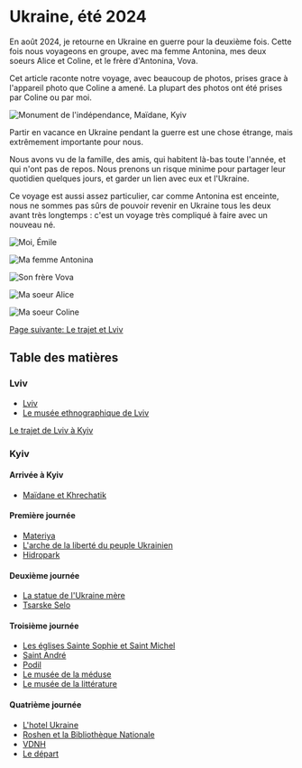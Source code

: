 # Ukraine, été 2024

En août 2024, je retourne en Ukraine en guerre pour la deuxième fois. Cette fois
nous voyageons en groupe, avec ma femme Antonina, mes deux soeurs Alice et
Coline, et le frère d'Antonina, Vova.

Cet article raconte notre voyage, avec beaucoup de photos, prises grace à
l'appareil photo que Coline a amené. La plupart des photos ont été prises par
Coline ou par moi.

![Monument de l'indépendance, Maïdane, Kyiv](images/kyiv/monument_de_lindependance.jpg)

Partir en vacance en Ukraine pendant la guerre est une chose étrange, mais
extrêmement importante pour nous.

Nous avons vu de la famille, des amis, qui habitent là-bas toute l'année, et qui
n'ont pas de repos. Nous prenons un risque minime pour partager leur quotidien
quelques jours, et garder un lien avec eux et l'Ukraine.

Ce voyage est aussi assez particulier, car comme Antonina est enceinte, nous ne
sommes pas sûrs de pouvoir revenir en Ukraine tous les deux avant très longtemps
: c'est un voyage très compliqué à faire avec un nouveau né.

![Moi, Émile](images/casting/emile.jpg)

![Ma femme Antonina](images/casting/antonina.jpg)

![Son frère Vova](images/casting/vova.jpg)

![Ma soeur Alice](images/casting/alice.jpg)

![Ma soeur Coline](images/casting/coline.jpg)

[Page suivante: Le trajet et Lviv](lviv.md)

## Table des matières

### Lviv
- [Lviv](lviv.md)
- [Le musée ethnographique de Lviv](lviv_musee.md)

[Le trajet de Lviv à Kyiv](trajet_lviv_kyiv.md)

### Kyiv

#### Arrivée à Kyiv

- [Maïdane et Khrechatik](kyiv_1.md)

#### Première journée

- [Materiya](kyiv_2_materiya.md)
- [L'arche de la liberté du peuple Ukrainien](kyiv_2_arche.md)
- [Hidropark](kyiv_2_hidropark.md)

#### Deuxième journée

- [La statue de l'Ukraine mère](kyiv_3_statue.md)
- [Tsarske Selo](kyiv_3_restaurant.md)

#### Troisième journée

- [Les églises Sainte Sophie et Saint Michel](kyiv_4_sophie_et_michel.md)
- [Saint André](kyiv_4_saint_andre.md)
- [Podil](kyiv_4_podil.md)
- [Le musée de la méduse](kyiv_4_musee_meduse.md)
- [Le musée de la littérature](kyiv_4_musee_litterature.md)

#### Quatrième journée

- [L'hotel Ukraine](kyiv_5_hotel_ukraine.md)
- [Roshen et la Bibliothèque Nationale](kyiv_5_roshen_bibliotheque.md)
- [VDNH](kyiv_5_vdnh.md)
- [Le départ](kyiv_5_depart.md)